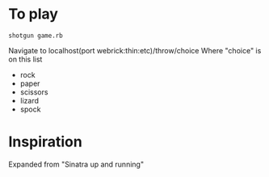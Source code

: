 # To play

```console
shotgun game.rb
```

Navigate to localhost(port webrick:thin:etc)/throw/choice
Where "choice" is on this list

 - rock
 - paper
 - scissors
 - lizard
 - spock

# Inspiration

Expanded from "Sinatra up and running" 
